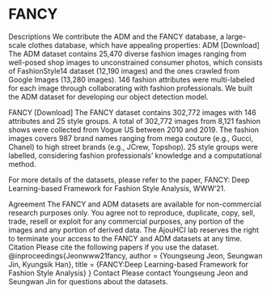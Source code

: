 # FANCY

Descriptions
We contribute the ADM and the FANCY database, a large-scale clothes database, which have appealing properties:
ADM  [Download]
The ADM dataset contains 25,470 diverse fashion images ranging from well-posed shop images to unconstrained consumer photos, which consists of FashionStyle14 dataset (12,190 images) and the ones crawled from Google Images (13,280 images).
146 fashion attributes were multi-labeled for each image through collaborating with fashion professionals.
We built the ADM dataset for developing our object detection model. 

FANCY  [Download]
The FANCY dataset contains 302,772 images with 146 attributes and 25 style groups.
A total of 302,772 images from 8,121 fashion shows were collected from Vogue US between 2010 and 2019. The fashion images covers 987 brand names ranging from mega couture (e.g., Gucci, Chanel) to high street brands (e.g., JCrew, Topshop).
25 style groups were labelled, considering fashion professionals’ knowledge and a computational method.

For more details of the datasets, please refer to the paper, FANCY: Deep Learning-based Framework for Fashion Style Analysis, WWW’21. 
 
Agreement
The FANCY and ADM datasets are available for non-commercial research purposes only.
You agree not to reproduce, duplicate, copy, sell, trade, resell or exploit for any commercial purposes, any portion of the images and any portion of derived data.
The AjouHCI lab reserves the right to terminate your access to the FANCY and ADM datasets at any time.
Citation
Please cite the following papers if you use the dataset.
@inproceedings{Jeonwww21fancy,
 author = {Youngseung Jeon, Seungwan Jin, Kyungsik Han},
 title = {FANCY:Deep Learning-based Framework for Fashion Style Analysis} }
Contact
Please contact Youngseung Jeon and Seungwan Jin for questions about the datasets.
